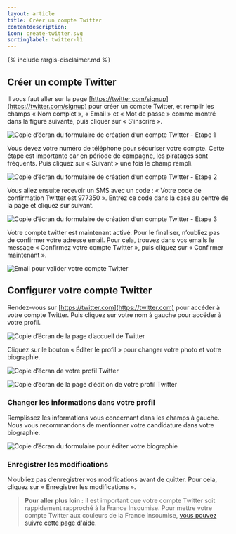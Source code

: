 ```yaml
---
layout: article
title: Créer un compte Twitter
contentdescription:
icon: create-twitter.svg
sortinglabel: twitter-l1
---
```


{% include rargis-disclaimer.md %}

## Créer un compte Twitter

Il vous faut aller sur la page [https://twitter.com/signup](https://twitter.com/signup) pour créer un compte Twitter, et remplir les champs « Nom complet », « Email » et « Mot de passe » comme montré dans la figure suivante, puis cliquer sur « S’inscrire ».

![Copie d’écran du formulaire de création d’un compte Twitter - Etape 1](/assets/images/screenshots/tw-1.png)

Vous devez votre numéro de téléphone pour sécuriser votre compte. Cette étape est importante car en période de campagne, les piratages sont fréquents. Puis cliquez sur « Suivant » une fois le champ rempli.

![Copie d’écran du formulaire de création d’un compte Twitter - Etape 2](/assets/images/screenshots/tw-2.png)

Vous allez ensuite recevoir un SMS avec un code : « Votre code de confirmation Twitter est 977350 ». Entrez ce code dans la case au centre de la page  et cliquez sur suivant.

![Copie d’écran du formulaire de création d’un compte Twitter - Etape 3](/assets/images/screenshots/tw-3.png)

Votre compte twitter est maintenant activé. Pour le finaliser, n’oubliez pas de confirmer votre adresse email. Pour cela, trouvez dans vos emails le message « Confirmez votre compte Twitter », puis cliquez sur « Confirmer maintenant ».

![Email pour valider votre compte Twitter](/assets/images/screenshots/tw-4.png)

## Configurer votre compte Twitter

Rendez-vous sur [https://twitter.com](https://twitter.com) pour accéder à votre compte Twitter. Puis cliquez sur votre nom à gauche pour accéder à votre profil.

![Copie d’écran de la page d’accueil de Twitter](/assets/images/screenshots/tw-5.png)

Cliquez sur le bouton « Éditer le profil » pour changer votre photo et votre biographie.

![Copie d’écran de votre profil Twitter](/assets/images/screenshots/tw-6.png)

![Copie d’écran de la page d’édition de votre profil Twitter](/assets/images/screenshots/tw-7.png)

### Changer les informations dans votre profil

Remplissez les informations vous concernant dans les champs à gauche. Nous vous recommandons de mentionner votre candidature dans votre biographie.

![Copie d’écran du formulaire pour éditer votre biographie](/assets/images/screenshots/tw-edit-bio.png)

### Enregistrer les modifications

N’oubliez pas d’enregistrer vos modifications avant de quitter. Pour cela, cliquez sur « Enregistrer les modifications ».

>**Pour aller plus loin :**
>il est important que votre compte Twitter soit rappidement rapproché à la France Insoumise. Pour mettre votre compte Twitter aux couleurs de la France Insoumise, [vous pouvez suivre cette page d'aide](/reseauxsociaux/twitter-theme).
